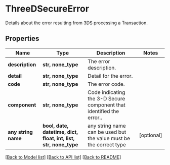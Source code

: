 # ThreeDSecureError

Details about the error resulting from 3DS processing a Transaction.

## Properties
Name | Type | Description | Notes
------------ | ------------- | ------------- | -------------
**description** | **str, none_type** | The error description. | 
**detail** | **str, none_type** | Detail for the error. | 
**code** | **str, none_type** | The error code. | 
**component** | **str, none_type** | Code indicating the 3-D Secure component that identified the error.. | 
**any string name** | **bool, date, datetime, dict, float, int, list, str, none_type** | any string name can be used but the value must be the correct type | [optional]

[[Back to Model list]](../README.md#documentation-for-models) [[Back to API list]](../README.md#documentation-for-api-endpoints) [[Back to README]](../README.md)


